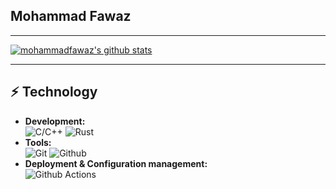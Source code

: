 ## Mohammad Fawaz

---

[![mohammadfawaz's github stats](https://github-readme-stats.vercel.app/api?username=mohammadfawaz&theme=dark&show_icons=true)](https://github.com/mohammadfawaz)

---

## :zap: Technology

 - **Development:**<br/>
   ![C/C++](https://img.shields.io/badge/-C/C++-00599C?style=flat-square&logo=c)
   ![Rust](https://img.shields.io/badge/-Rust-black?style=flat-square&logo=rust)
 - **Tools:**<br/>
   ![Git](https://img.shields.io/badge/-Git-black?style=flat-square&logo=git)
   ![Github](https://img.shields.io/badge/-Github-black?style=flat-square&logo=github)
 - **Deployment & Configuration management:**<br/>
   ![Github Actions](https://img.shields.io/badge/-Github%20Actions-black?style=flat-square&logo=github-actions)
